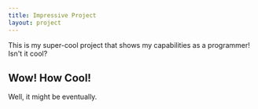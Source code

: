 ```yaml
---
title: Impressive Project
layout: project
---
```

This is my super-cool project that shows my capabilities as a programmer! Isn't it cool?

## Wow! How Cool!

Well, it might be eventually.
